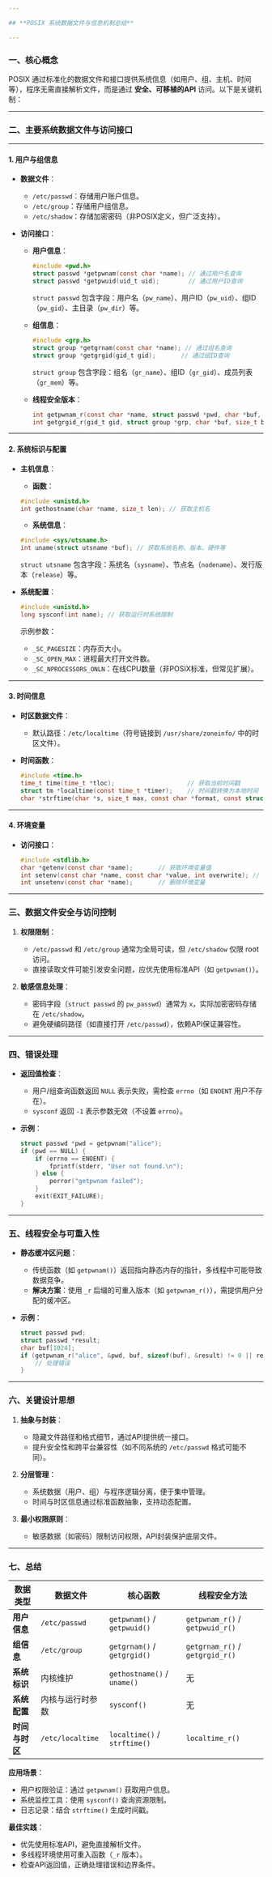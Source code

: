```yaml
---

## **POSIX 系统数据文件与信息机制总结**

---
```


### **一、核心概念**
POSIX 通过标准化的数据文件和接口提供系统信息（如用户、组、主机、时间等），程序无需直接解析文件，而是通过 **安全、可移植的API** 访问。以下是关键机制：

---

### **二、主要系统数据文件与访问接口**

---

#### **1. 用户与组信息**
- **数据文件**：  
    - `/etc/passwd`：存储用户账户信息。  
    - `/etc/group`：存储用户组信息。  
    - `/etc/shadow`：存储加密密码（非POSIX定义，但广泛支持）。

- **访问接口**：  
    - **用户信息**：  
        ```c
        #include <pwd.h>
        struct passwd *getpwnam(const char *name); // 通过用户名查询
        struct passwd *getpwuid(uid_t uid);        // 通过用户ID查询
        ```
        `struct passwd` 包含字段：用户名（`pw_name`）、用户ID（`pw_uid`）、组ID（`pw_gid`）、主目录（`pw_dir`）等。

    - **组信息**：  
        ```c
        #include <grp.h>
        struct group *getgrnam(const char *name); // 通过组名查询
        struct group *getgrgid(gid_t gid);       // 通过组ID查询
        ```
        `struct group` 包含字段：组名（`gr_name`）、组ID（`gr_gid`）、成员列表（`gr_mem`）等。

    - **线程安全版本**：  
        ```c
        int getpwnam_r(const char *name, struct passwd *pwd, char *buf, size_t buflen, struct passwd **result);
        int getgrgid_r(gid_t gid, struct group *grp, char *buf, size_t buflen, struct group **result);
        ```

---

#### **2. 系统标识与配置**
- **主机信息**：  
    - **函数**：  
    ```c
    #include <unistd.h>
    int gethostname(char *name, size_t len); // 获取主机名
    ```
    - **系统信息**：  
    ```c
    #include <sys/utsname.h>
    int uname(struct utsname *buf); // 获取系统名称、版本、硬件等
    ```
    `struct utsname` 包含字段：系统名（`sysname`）、节点名（`nodename`）、发行版本（`release`）等。

- **系统配置**：  
    ```c
    #include <unistd.h>
    long sysconf(int name); // 获取运行时系统限制
    ```
    示例参数：  
    - `_SC_PAGESIZE`：内存页大小。  
    - `_SC_OPEN_MAX`：进程最大打开文件数。  
    - `_SC_NPROCESSORS_ONLN`：在线CPU数量（非POSIX标准，但常见扩展）。

---

#### **3. 时间信息**
- **时区数据文件**：  
    - 默认路径：`/etc/localtime`（符号链接到 `/usr/share/zoneinfo/` 中的时区文件）。

- **时间函数**：  
    ```c
    #include <time.h>
    time_t time(time_t *tloc);                    // 获取当前时间戳
    struct tm *localtime(const time_t *timer);    // 时间戳转换为本地时间
    char *strftime(char *s, size_t max, const char *format, const struct tm *tm); // 格式化时间
    ```

---

#### **4. 环境变量**
- **访问接口**：  
    ```c
    #include <stdlib.h>
    char *getenv(const char *name);       // 获取环境变量值
    int setenv(const char *name, const char *value, int overwrite); // 设置环境变量
    int unsetenv(const char *name);       // 删除环境变量
    ```

---

### **三、数据文件安全与访问控制**
1. **权限限制**：  
    - `/etc/passwd` 和 `/etc/group` 通常为全局可读，但 `/etc/shadow` 仅限 root 访问。  
    - 直接读取文件可能引发安全问题，应优先使用标准API（如 `getpwnam()`）。

2. **敏感信息处理**：  
    - 密码字段（`struct passwd` 的 `pw_passwd`）通常为 `x`，实际加密密码存储在 `/etc/shadow`。  
    - 避免硬编码路径（如直接打开 `/etc/passwd`），依赖API保证兼容性。

---

### **四、错误处理**
- **返回值检查**：  
    - 用户/组查询函数返回 `NULL` 表示失败，需检查 `errno`（如 `ENOENT` 用户不存在）。  
    - `sysconf` 返回 `-1` 表示参数无效（不设置 `errno`）。  

- **示例**：  
    ```c
    struct passwd *pwd = getpwnam("alice");
    if (pwd == NULL) {
        if (errno == ENOENT) {
            fprintf(stderr, "User not found.\n");
        } else {
            perror("getpwnam failed");
        }
        exit(EXIT_FAILURE);
    }
  ```

---

### **五、线程安全与可重入性**
- **静态缓冲区问题**：  
    - 传统函数（如 `getpwnam()`）返回指向静态内存的指针，多线程中可能导致数据竞争。  
    - **解决方案**：使用 `_r` 后缀的可重入版本（如 `getpwnam_r()`），需提供用户分配的缓冲区。  

- **示例**：  
    ```c
    struct passwd pwd;
    struct passwd *result;
    char buf[1024];
    if (getpwnam_r("alice", &pwd, buf, sizeof(buf), &result) != 0 || result == NULL) {
        // 处理错误
    }
    ```

---

### **六、关键设计思想**
1. **抽象与封装**：  
    - 隐藏文件路径和格式细节，通过API提供统一接口。  
    - 提升安全性和跨平台兼容性（如不同系统的 `/etc/passwd` 格式可能不同）。

2. **分层管理**：  
    - 系统数据（用户、组）与程序逻辑分离，便于集中管理。  
    - 时间与时区信息通过标准函数抽象，支持动态配置。

3. **最小权限原则**：  
    - 敏感数据（如密码）限制访问权限，API封装保护底层文件。

---

### **七、总结**

| **数据类型**       | **数据文件**          | **核心函数**                     | **线程安全方法**            |
|---------------------|-----------------------|----------------------------------|----------------------------|
| **用户信息**        | `/etc/passwd`         | `getpwnam()` / `getpwuid()`      | `getpwnam_r()` / `getpwuid_r()` |
| **组信息**          | `/etc/group`          | `getgrnam()` / `getgrgid()`      | `getgrnam_r()` / `getgrgid_r()` |
| **系统标识**        | 内核维护              | `gethostname()` / `uname()`      | 无                          |
| **系统配置**        | 内核与运行时参数      | `sysconf()`                      | 无                          |
| **时间与时区**      | `/etc/localtime`      | `localtime()` / `strftime()`     | `localtime_r()`             |

**应用场景**：  

- 用户权限验证：通过 `getpwnam()` 获取用户信息。  
- 系统监控工具：使用 `sysconf()` 查询资源限制。  
- 日志记录：结合 `strftime()` 生成时间戳。  

**最佳实践**：  

- 优先使用标准API，避免直接解析文件。  
- 多线程环境使用可重入函数（`_r` 版本）。  
- 检查API返回值，正确处理错误和边界条件。